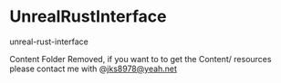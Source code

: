 # UnrealRustInterface
unreal-rust-interface

 Content Folder Removed, if you want to to get the Content/ resources please contact me with @jks8978@yeah.net